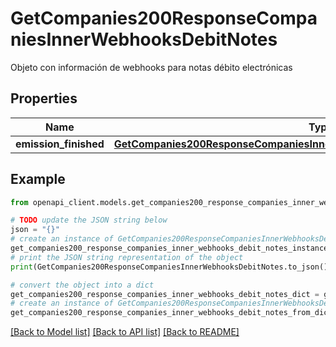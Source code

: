 # GetCompanies200ResponseCompaniesInnerWebhooksDebitNotes

Objeto con información de webhooks para notas débito electrónicas

## Properties

Name | Type | Description | Notes
------------ | ------------- | ------------- | -------------
**emission_finished** | [**GetCompanies200ResponseCompaniesInnerWebhooksDebitNotesEmissionFinished**](GetCompanies200ResponseCompaniesInnerWebhooksDebitNotesEmissionFinished.md) |  | 

## Example

```python
from openapi_client.models.get_companies200_response_companies_inner_webhooks_debit_notes import GetCompanies200ResponseCompaniesInnerWebhooksDebitNotes

# TODO update the JSON string below
json = "{}"
# create an instance of GetCompanies200ResponseCompaniesInnerWebhooksDebitNotes from a JSON string
get_companies200_response_companies_inner_webhooks_debit_notes_instance = GetCompanies200ResponseCompaniesInnerWebhooksDebitNotes.from_json(json)
# print the JSON string representation of the object
print(GetCompanies200ResponseCompaniesInnerWebhooksDebitNotes.to_json())

# convert the object into a dict
get_companies200_response_companies_inner_webhooks_debit_notes_dict = get_companies200_response_companies_inner_webhooks_debit_notes_instance.to_dict()
# create an instance of GetCompanies200ResponseCompaniesInnerWebhooksDebitNotes from a dict
get_companies200_response_companies_inner_webhooks_debit_notes_from_dict = GetCompanies200ResponseCompaniesInnerWebhooksDebitNotes.from_dict(get_companies200_response_companies_inner_webhooks_debit_notes_dict)
```
[[Back to Model list]](../README.md#documentation-for-models) [[Back to API list]](../README.md#documentation-for-api-endpoints) [[Back to README]](../README.md)


